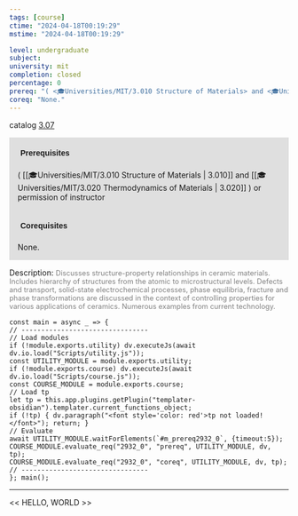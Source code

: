 ```yaml
---
tags: [course]
ctime: "2024-04-18T00:19:29"
mstime: "2024-04-18T00:19:29"

level: undergraduate
subject: 
university: mit
completion: closed
percentage: 0
prereq: "( <🎓Universities/MIT/3.010 Structure of Materials> and <🎓Universities/MIT/3.020 Thermodynamics of Materials> ) or permission of instructor"
coreq: "None."
---
```


catalog [3.07](http://student.mit.edu/catalog/m3a.html#3.07)

<span style="display: block; padding: 15px; background-color: rgb(100, 100, 100, 0.2);"><font id="m_prereq2932_0" style="display: block; font-family: Arial, sans-serif; font-weight: bold; padding: 5px">Prerequisites</font><br><span id="prereq2932_0">( [[🎓Universities/MIT/3.010 Structure of Materials | 3.010]] and [[🎓Universities/MIT/3.020 Thermodynamics of Materials | 3.020]] ) or permission of instructor</span></span>
<span style="display: block; padding: 15px; background-color: rgb(100, 100, 100, 0.2);"><font id="m_coreq2932_0" style="display: block; font-family: Arial, sans-serif; font-weight: bold; padding: 5px">Corequisites</font><br><span id="coreq2932_0">None.</span></span>

<font style="">Description:</font>
<font style="color: grey; font-size: 0.8rem;">Discusses structure-property relationships in ceramic materials. Includes hierarchy of structures from the atomic to microstructural levels. Defects and transport, solid-state electrochemical processes, phase equilibria, fracture and phase transformations are discussed in the context of controlling properties for various applications of ceramics. Numerous examples from current technology.</font>

```dataviewjs
const main = async _ => {
// --------------------------------
// Load modules
if (!module.exports.utility) dv.executeJs(await dv.io.load("Scripts/utility.js"));
const UTILITY_MODULE = module.exports.utility;
if (!module.exports.course) dv.executeJs(await dv.io.load("Scripts/course.js"));
const COURSE_MODULE = module.exports.course;
// Load tp
let tp = this.app.plugins.getPlugin("templater-obsidian").templater.current_functions_object;
if (!tp) { dv.paragraph("<font style='color: red'>tp not loaded!</font>"); return; }
// Evaluate
await UTILITY_MODULE.waitForElements(`#m_prereq2932_0`, {timeout:5});
COURSE_MODULE.evaluate_req("2932_0", "prereq", UTILITY_MODULE, dv, tp);
COURSE_MODULE.evaluate_req("2932_0", "coreq", UTILITY_MODULE, dv, tp);
// --------------------------------
}; main();
```

---

<< HELLO, WORLD >>
